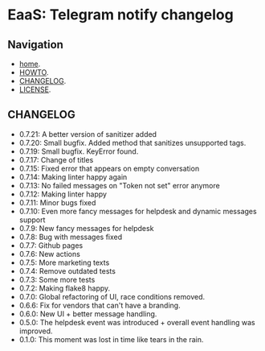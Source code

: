 # EaaS: Telegram notify changelog

## Navigation
*   [home](./README.md).
*   [HOWTO](./HOWTO.md).
*   [CHANGELOG](./CHANGELOG.md).
*   [LICENSE](./LICENSE).

## CHANGELOG
*  0.7.21: A better version of sanitizer added
*  0.7.20: Small bugfix. Added method that sanitizes unsupported tags.
*  0.7.19: Small bugfix. KeyError found.
*  0.7.17: Change of titles  
*  0.7.15: Fixed error that appears on empty conversation  
*  0.7.14: Making linter happy again  
*  0.7.13: No failed messages on "Token not set" error anymore  
*  0.7.12: Making linter happy  
*  0.7.11: Minor bugs fixed  
*  0.7.10: Even more fancy messages for helpdesk and dynamic messages support  
*  0.7.9: New fancy messages for helpdesk    
*  0.7.8: Bug with messages fixed    
*  0.7.7: Github pages  
*  0.7.6: New actions  
*  0.7.5: More marketing texts  
*  0.7.4: Remove outdated tests   
*  0.7.3: Some more tests   
*  0.7.2: Making flake8 happy.  
*  0.7.0: Global refactoring of UI, race conditions removed.  
*  0.6.6: Fix for vendors that can't have a branding.  
*  0.6.0: New UI + better message handling.  
*  0.5.0: The helpdesk event was introduced + overall event handling was improved.  
*  0.1.0: This moment was lost in time like tears in the rain.  
